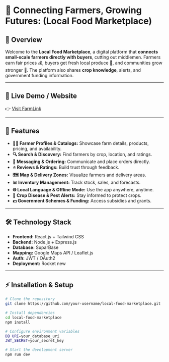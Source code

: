 # 🌱 **Connecting Farmers, Growing Futures:** (Local Food Marketplace)

## 🌟 **Overview**  
Welcome to the **Local Food Marketplace**, a digital platform that **connects small-scale farmers directly with buyers**, cutting out middlemen. Farmers earn fair prices 💰, buyers get fresh local produce 🥦, and communities grow stronger 🌾. The platform also shares **crop knowledge**, alerts, and government funding information.  

---

## 🔗 **Live Demo / Website**  
👉 [Visit FarmLink](https://farmlink-pljrr29.public.builtwithrocket.new)  

---

## 🚀 **Features**  

- **👨‍🌾 Farmer Profiles & Catalogs:** Showcase farm details, products, pricing, and availability.  
- **🔍 Search & Discovery:** Find farmers by crop, location, and ratings.  
- **💬 Messaging & Ordering:** Communicate and place orders directly.  
- **⭐ Reviews & Ratings:** Build trust through feedback.  
- **🗺️ Map & Delivery Zones:** Visualize farmers and delivery areas.  
- **📊 Inventory Management:** Track stock, sales, and forecasts.  
- **🌐 Local Language & Offline Mode:** Use the app anywhere, anytime.  
- **🦠 Crop Disease & Pest Alerts:** Stay informed to protect crops.  
- **💵 Government Schemes & Funding:** Access subsidies and grants.  

---

## 🛠️ **Technology Stack**  

- **Frontend:** React.js + Tailwind CSS  
- **Backend:** Node.js + Express.js  
- **Database:** SuparBase
- **Mapping:** Google Maps API / Leaflet.js  
- **Auth:** JWT / OAuth2  
- **Deployment:** Rocket new
---

## ⚡ **Installation & Setup**  

```bash
# Clone the repository
git clone https://github.com/your-username/local-food-marketplace.git

# Install dependencies
cd local-food-marketplace
npm install

# Configure environment variables
DB_URI=your_database_uri
JWT_SECRET=your_secret_key

# Start the development server
npm run dev
